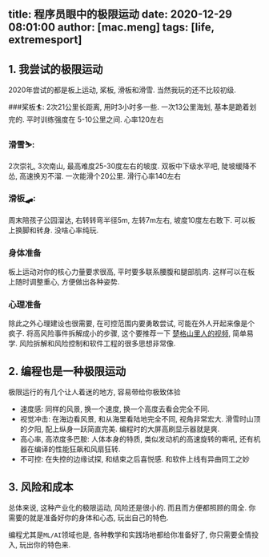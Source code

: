 title: 程序员眼中的极限运动
date: 2020-12-29 08:01:00
author: [mac.meng]
tags: [life, extremesport]
---

## 1. 我尝试的极限运动
2020年尝试的都是板上运动, 桨板, 滑板和滑雪. 当然我玩的还不比较初级.

###桨板🏄: 
2次21公里长距离, 用时3小时多一些. 
一次13公里海划, 基本是跪着划完的. 
平时训练强度在 5-10公里之间. 心率120左右

### 滑雪⛷:

2次崇礼, 3次南山, 最高难度25-30度左右的坡度. 
双板中下级水平吧, 陡坡缓降不怂, 高速换刃不溜. 
一次能滑个20公里. 滑行心率140左右

### 滑板🛹: 

周末陪孩子公园溜达, 右转转弯半径5m, 左转7m左右, 坡度10度左右敢下. 可以板上换脚和转身. 没啥心率纯玩.

### 身体准备
板上运动对你的核心力量要求很高, 平时要多联系腰腹和腿部肌肉. 这样可以在板上随时调整重心, 方便做出各种姿势.

### 心理准备
除此之外心理建设也很需要, 在可控范围内要勇敢尝试, 可能在外人开起来像是个疯子. 将高风险事件拆解成小的步骤, 这个要推荐一下 [楚格山里人的视频](https://www.bilibili.com/video/BV18J411t7LR), 简单易学. 风险拆解和风险控制和软件工程的很多思想非常像. 

## 2. 编程也是一种极限运动
极限运行的有几个让人着迷的地方, 容易带给你极致体验

* 速度感: 同样的风景, 换一个速度, 换一个高度去看会完全不同.
* 视觉冲击: 在海边看风景, 和从海里看陆地完全不同, 视角非常宏大. 滑雪时山顶的夕阳, 配上纵身一跃简直完美. 编程时的大屏高刷显示器就是爽.
* 高心率, 高浓度多巴胺: 人体本身的特质, 类似发动机的高速旋转的嘶吼, 还有机器在编译的性能狂飙和风扇狂转.
* 不可控: 在失控的边缘试探, 和结束之后喜悦感. 和软件上线有异曲同工之妙

## 3. 风险和成本
总体来说, 这种产业化的极限运动, 风险还是很小的. 而且而方便都照顾的周全.
你需要的就是准备好你的身体和心态, 玩出自己的特色.

编程尤其是`ML/AI`领域也是, 各种教学和实践场地都给你准备好了, 你只需要全情投入, 玩出你的特色来.